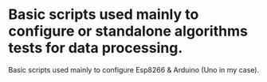 # Basic scripts used mainly to configure or standalone algorithms tests for data processing.
Basic scripts used mainly to configure Esp8266 & Arduino (Uno in my case).
